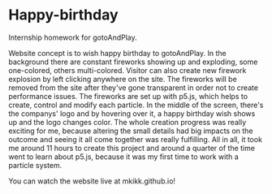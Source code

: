 # Happy-birthday
Internship homework for gotoAndPlay.

Website concept is to wish happy birthday to gotoAndPlay.
  In the background there are constant fireworks showing up and exploding, some one-colored, others multi-colored. Visitor can also create new firework explosion by left clicking anywhere on the site. The fireworks will be removed from the site after they've gone transparent in order not to create performance issues. The fireworks are set up with p5.js, which helps to create, control and modify each particle.
  In the middle of the screen, there's the companys' logo and by hovering over it, a happy birthday wish shows up and the logo changes color.
  The whole creation progress was really exciting for me, because altering the small details had big impacts on the outcome and seeing it all come together was really fulfilling.
  All in all, it took me around 11 hours to create this project and around a quarter of the time went to learn about p5.js, because it was my first time to work with a particle system. 

You can watch the website live at mkikk.github.io!
